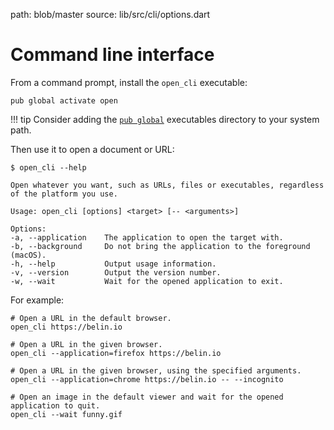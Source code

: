 path: blob/master
source: lib/src/cli/options.dart

# Command line interface
From a command prompt, install the `open_cli` executable:

```shell
pub global activate open
```
!!! tip
    Consider adding the [`pub global`](https://dart.dev/tools/pub/cmd/pub-global) executables directory to your system path.

Then use it to open a document or URL:

```shell
$ open_cli --help

Open whatever you want, such as URLs, files or executables, regardless of the platform you use.

Usage: open_cli [options] <target> [-- <arguments>]

Options:
-a, --application    The application to open the target with.
-b, --background     Do not bring the application to the foreground (macOS).
-h, --help           Output usage information.
-v, --version        Output the version number.
-w, --wait           Wait for the opened application to exit.
```

For example:

```shell
# Open a URL in the default browser.
open_cli https://belin.io

# Open a URL in the given browser.
open_cli --application=firefox https://belin.io

# Open a URL in the given browser, using the specified arguments.
open_cli --application=chrome https://belin.io -- --incognito

# Open an image in the default viewer and wait for the opened application to quit.
open_cli --wait funny.gif
```
